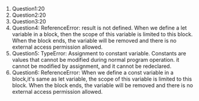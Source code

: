 1. Question1:20
2. Question2:20
3. Question3:20
4. Question4: ReferenceError: result is not defined. When we define a let variable in a block, then the scope of this variable is limited to this block. When the block ends, the variable will be removed and there is no external access permission allowed.
5. Question5: TypeError: Assignment to constant variable. Constants are values that cannot be modified during normal program operation. it cannot be modified by assignment, and it cannot be redeclared.
6. Question6: ReferenceError: When we define a const variable in a block,it's same as let variable,  the scope of this variable is limited to this block. When the block ends, the variable will be removed and there is no external access permission allowed.
